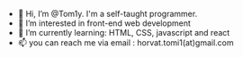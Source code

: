 - 👋 Hi, I’m @Tom1y. I'm a self-taught programmer.
- 👀 I’m interested in front-end web development
- 🌱 I’m currently learning: HTML, CSS, javascript and react
- 📫 you can reach me via email : horvat.tomi1(at)gmail.com

<!---
Tom1y/Tom1y is a ✨ special ✨ repository because its `README.md` (this file) appears on your GitHub profile.
You can click the Preview link to take a look at your changes.
--->
